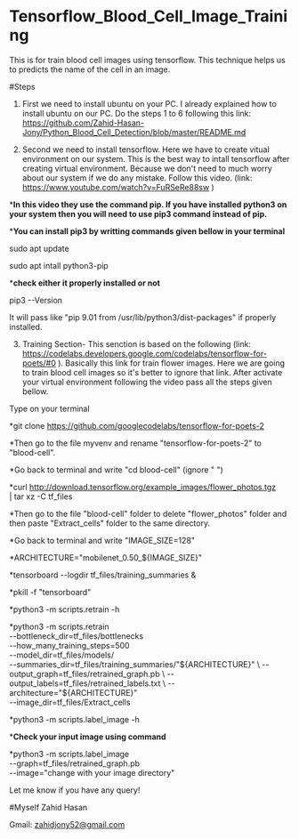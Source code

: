 # Tensorflow_Blood_Cell_Image_Training
This is for train blood cell images using tensorflow. This technique helps us to predicts the name of the cell in an image.

#Steps
1. First we need to install ubuntu on your PC. I already explained how to install ubuntu on our PC. Do the steps 1 to 6 following this link: https://github.com/Zahid-Hasan-Jony/Python_Blood_Cell_Detection/blob/master/README.md 

2. Second we need to install tensorflow. Here we have to create vitual environment on our system. This is the best way to intall tensorflow after creating virtual environment. Because we don't need to much worry about our system if we do any mistake. Follow this video. (link: https://www.youtube.com/watch?v=FuRSeRe88sw )

***In this video they use the command pip. If you have installed python3 on your system then you will need to use pip3 command instead of pip.**

***You can install pip3 by writting commands given bellow in your terminal**

sudo apt update

sudo apt intall python3-pip

***check either it properly installed or not**

pip3 --Version

It will pass like "pip 9.01 from /usr/lib/python3/dist-packages" if properly installed.

3. Training Section-
This senction is based on the following (link: https://codelabs.developers.google.com/codelabs/tensorflow-for-poets/#0 ). Basically this link for train flower images. Here we are going to train blood cell images so it's better to ignore that link.
After activate your virtual environment following the video pass all the steps given bellow.

Type on your terminal

*git clone https://github.com/googlecodelabs/tensorflow-for-poets-2

*Then go to the file myvenv and rename "tensorflow-for-poets-2" to "blood-cell".

*Go back to terminal and write "cd blood-cell" (ignore " ")

*curl http://download.tensorflow.org/example_images/flower_photos.tgz \
    | tar xz -C tf_files

*Then go to the file "blood-cell" folder to delete "flower_photos" folder and then paste "Extract_cells" folder to the same directory.

*Go back to terminal and write "IMAGE_SIZE=128"

*ARCHITECTURE="mobilenet_0.50_${IMAGE_SIZE}"

*tensorboard --logdir tf_files/training_summaries &

*pkill -f "tensorboard"

*python3 -m scripts.retrain -h

*python3 -m scripts.retrain \
  --bottleneck_dir=tf_files/bottlenecks \
  --how_many_training_steps=500 \
  --model_dir=tf_files/models/ \
  --summaries_dir=tf_files/training_summaries/"${ARCHITECTURE}" \
  --output_graph=tf_files/retrained_graph.pb \
  --output_labels=tf_files/retrained_labels.txt \
  --architecture="${ARCHITECTURE}" \
  --image_dir=tf_files/Extract_cells

*python3 -m scripts.label_image -h

***Check your input image using command**

*python3 -m scripts.label_image \
    --graph=tf_files/retrained_graph.pb  \
    --image="change with your image directory"



Let me know if you have any query!

#Myself Zahid Hasan

Gmail: zahidjony52@gmail.com

